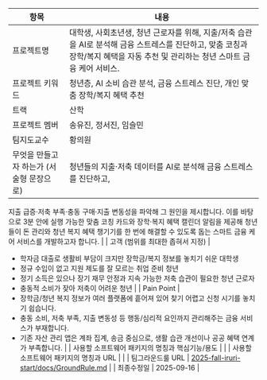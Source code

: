 | 항목 | 내용 |
|------|------|
| 프로젝트명 | 대학생, 사회초년생, 청년 근로자를 위해, 지출/저축 습관을 AI로 분석해 금융 스트레스를 진단하고, 맞춤 코칭과 장학/복지 혜택을 자동 추천 및 관리하는 청년 스마트 금융 케어 서비스.  |
| 프로젝트 키워드 | 청년층, AI 소비 습관 분석, 금융 스트레스 진단, 개인 맞춤 장학/복지 혜택 추천 |
| 트랙 | 산학 |
| 프로젝트 멤버 | 송유진, 정서진, 임슬민 |
| 팀지도교수 | 황의원 |
| 무엇을 만들고자 하는가 (서술형 문장으로) | 청년들의 지출·저축 데이터를 AI로 분석해 금융 스트레스를 진단하고,
지출 급증·저축 부족·충동 구매·지출 변동성을 파악해 그 원인을 제시합니다.
이를 바탕으로 3분 안에 실행 가능한 맞춤 코칭 카드와 장학·복지 혜택 캘린더 알림을 제공해 청년들이 돈 관리와 청년 복지 혜택 챙기기를 한 번에 해결할 수 있도록 돕는 스마트 금융 케어 서비스를 개발하고자 합니다. |
| 고객 (범위를 최대한 좁혀서 지정) | 
- 학자금 대출로 생활비 부담이 크지만 장학금/복지 정보를 놓치기 쉬운 대학생
- 정규 수입이 없고 지원 제도를 잘 모르는 취업 준비 청년
- 정기 소득은 있으나 장기 재무 안정과 지속 가능한 저축 습관이 필요한 청년 근로자
- 충동적 소비가 잦아 저축이 어려운 청년 |
| Pain Point |
- 장학금/청년 복지 정보가 여러 플랫폼에 흩어져 있어 찾기 어렵고 신청 시기를 놓치기 쉽습니다.
- 충동 소비, 저축 부족, 지출 변동성 등 행동/심리적 요인까지 관리해주는 금융 서비스가 부재합니다.
- 기존 자산 관리 앱은 계좌 집계, 송금 중심으로, 생활 습관 개선이나 공공 혜택 연계가 부족합니다.
  |
| 사용할 소프트웨어 패키지의 명칭과 핵심기능/용도 |  |
| 사용할 소프트웨어 패키지의 명칭과 URL |  |
| 팀그라운드룰 URL | [2025-fall-iruri-start/docs/GroundRule.md](https://github.com/youjean-s/2025-fall-iruri-start/blob/main/docs/GroundRule.md)  |
| 최종수정일 | 2025-09-16 |

